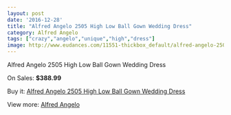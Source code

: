 ```yaml
---
layout: post
date: '2016-12-28'
title: "Alfred Angelo 2505 High Low Ball Gown Wedding Dress"
category: Alfred Angelo
tags: ["crazy","angelo","unique","high","dress"]
image: http://www.eudances.com/11551-thickbox_default/alfred-angelo-2505-high-low-ball-gown-wedding-dress.jpg
---
```

Alfred Angelo 2505 High Low Ball Gown Wedding Dress

On Sales: **$388.99**
<a href="https://www.eudances.com/en/alfred-angelo/3659-alfred-angelo-2505-high-low-ball-gown-wedding-dress.html"><amp-img layout="responsive" width="600" height="600" src="//www.eudances.com/11551-thickbox_default/alfred-angelo-2505-high-low-ball-gown-wedding-dress.jpg" alt="Alfred Angelo 2505 High Low Ball Gown Wedding Dress 0" /></a>
<a href="https://www.eudances.com/en/alfred-angelo/3659-alfred-angelo-2505-high-low-ball-gown-wedding-dress.html"><amp-img layout="responsive" width="600" height="600" src="//www.eudances.com/11554-thickbox_default/alfred-angelo-2505-high-low-ball-gown-wedding-dress.jpg" alt="Alfred Angelo 2505 High Low Ball Gown Wedding Dress 1" /></a>
<a href="https://www.eudances.com/en/alfred-angelo/3659-alfred-angelo-2505-high-low-ball-gown-wedding-dress.html"><amp-img layout="responsive" width="600" height="600" src="//www.eudances.com/11553-thickbox_default/alfred-angelo-2505-high-low-ball-gown-wedding-dress.jpg" alt="Alfred Angelo 2505 High Low Ball Gown Wedding Dress 2" /></a>
<a href="https://www.eudances.com/en/alfred-angelo/3659-alfred-angelo-2505-high-low-ball-gown-wedding-dress.html"><amp-img layout="responsive" width="600" height="600" src="//www.eudances.com/11552-thickbox_default/alfred-angelo-2505-high-low-ball-gown-wedding-dress.jpg" alt="Alfred Angelo 2505 High Low Ball Gown Wedding Dress 3" /></a>

Buy it: [Alfred Angelo 2505 High Low Ball Gown Wedding Dress](https://www.eudances.com/en/alfred-angelo/3659-alfred-angelo-2505-high-low-ball-gown-wedding-dress.html "Alfred Angelo 2505 High Low Ball Gown Wedding Dress")

View more: [Alfred Angelo](https://www.eudances.com/en/36-alfred-angelo "Alfred Angelo")